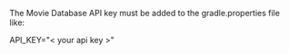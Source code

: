 The Movie Database API key must be added to the gradle.properties file like:  
  
API_KEY="< your api key >"